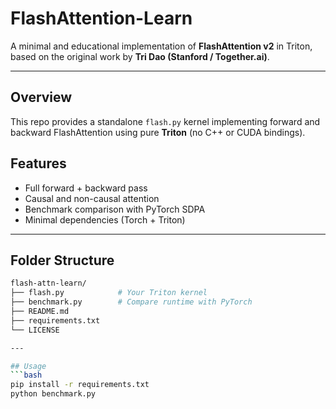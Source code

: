 # FlashAttention-Learn 

A minimal and educational implementation of **FlashAttention v2** in Triton,  
based on the original work by **Tri Dao (Stanford / Together.ai)**.

---

## Overview
This repo provides a standalone `flash.py` kernel implementing forward and backward
FlashAttention using pure **Triton** (no C++ or CUDA bindings).

## Features
- Full forward + backward pass
- Causal and non-causal attention
- Benchmark comparison with PyTorch SDPA
- Minimal dependencies (Torch + Triton)

---

## Folder Structure

```bash
flash-attn-learn/
├── flash.py            # Your Triton kernel
├── benchmark.py        # Compare runtime with PyTorch
├── README.md
├── requirements.txt
└── LICENSE

---

## Usage
```bash
pip install -r requirements.txt
python benchmark.py
